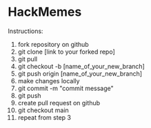 # HackMemes

Instructions:

1. fork repository on github
2. git clone [link to your forked repo]
3. git pull
4. git checkout -b [name_of_your_new_branch]
5. git push origin [name_of_your_new_branch]
6. make changes locally
7. git commit -m "commit message"
8. git push
9. create pull request on github
10. git checkout main
11. repeat from step 3
